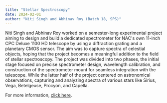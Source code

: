 ```yaml
---
title: "Stellar Spectroscopy"
date: 2024-02-01
author: "Niti Singh and Abhinav Roy (Batch 18, SPS)"
---
```


Niti Singh and Abhinav Roy worked on a semester-long experimental project aiming to design and build a dedicated spectrometer for NAC's own 11-inch CPC Deluxe 1100 HD telescope by using a diffraction grating and a planetary CMOS sensor. The aim was to capture spectra of celestial objects, hoping that the project becomes a meaningful addition to the field of stellar spectroscopy.  The project was divided into two phases, the initial stage focused on precise spectrometer design, wavelength calibration, and construction of the spectrometer mount for seamless integration with the telescope. While the latter half of the project centered on astronomical observations, capturing and analyzing spectra of various stars like Sirius, Vega, Betelgeuse, Procyon, and Capella.

For more information, [click here](https://phyopenlab.notion.site/P441-STELLAR-SPECTROSCOPY-0b46a996129744848ffd2a7f79b804bc).